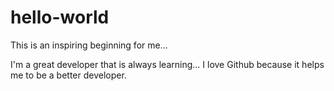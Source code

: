 # hello-world
This is an inspiring beginning for me...

I'm a great developer that is always learning... I love Github because it helps me to be a better developer.
